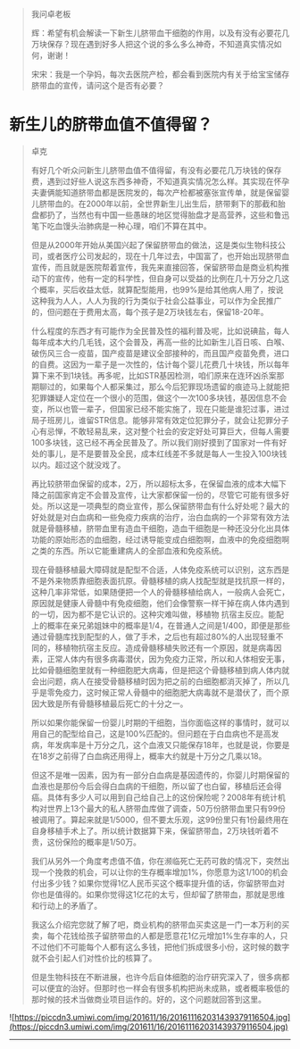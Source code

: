 > 我问卓老板
> 
> 辉：希望有机会解读一下新生儿脐带血干细胞的作用，以及有没有必要花几万块保存？现在遇到好多人把这个说的多么多么神奇，不知道真实情况如何，谢谢！
> 
> 宋宋：我是一个孕妈，每次去医院产检，都会看到医院内有关于给宝宝储存脐带血的宣传，请问这个是否有必要？

# 新生儿的脐带血值不值得留？

> 卓克
> 
> 有好几个听众问新生儿脐带血值不值得留，有没有必要花几万块钱的保存费，遇到过好些人说这东西多神奇，不知道真实情况怎么样。其实现在怀孕夫妻俩能知道脐带血都是医院发的，每次产检都被塞张宣传单，就是保留婴儿脐带血的。在2000年以前，全世界新生儿出生后，脐带剩下的那截和胎盘都扔了，当然也有中国一些愚昧的地区觉得胎盘才是高营养，这些和鲁迅笔下吃血馒头治肺病是一种心理，咱们不算在其中。
> 
> 但是从2000年开始从美国兴起了保留脐带血的做法，这是类似生物科技公司，或者医疗公司发起的，现在十几年过去，中国富了，也开始出现脐带血宣传，而且就是医院帮着宣传，我先来直接回答，保留脐带血是商业机构推动下的宣传，他有一定的科学性，但自身可以受益的比例在几十万分之几这个概率，买后收益太低，就算配型能用，也99%是给其他病人用了，按说这种我为人人，人人为我的行为类似于社会公益事业，可以作为全民推广的，但问题在于费用太高，每个孩子是2万块钱左右，保留18-20年。
> 
> 什么程度的东西才有可能作为全民普及性的福利普及呢，比如说碘盐，每人每年成本大约几毛钱，这个会普及，再高一些的比如新生儿百日咳、白喉、破伤风三合一疫苗，国产疫苗是建议全部接种的，而且国产疫苗免费，进口的自费。这因为一辈子是一次性的，估计每个婴儿花费几十块钱，所以每年算下来不到1块钱。再多呢，比如STR基因检测，咱们原来在连环凶杀案那期聊过的，如果每个人都采集过，那么今后犯罪现场遗留的痕迹马上就能把犯罪嫌疑人定位在一个很小的范围，做这个一次100多块钱，基因信息不会变，所以也管一辈子，但国家已经不能实施了，现在只能是谁犯过事，进过局子班房儿，谁留STR信息。能够非常有效定位犯罪分子，就会让犯罪分子心有忌惮，不敢轻易乱来，这对整个社会的安定好处可算巨大，但每人需要100多块钱，这已经不再全民普及了。所以我们刚好摸到了国家对一件有好处的事儿，是不是要普及全民，成本红线差不多就是每人一生投入100块钱以内。超过这个就没戏了。
> 
> 再比较脐带血保留的成本，2万，所以超标太多，在保留血液的成本大幅下降之前国家肯定不会普及宣传，让大家都保留一份的，尽管它可能有很多好处。所以这是一项典型的商业宣传，那么保留脐带血有什么好处呢？最大的好处就是对白血病和一些免疫力疾病的治疗，治白血病的一个非常有效方法就是骨髓移植，脐带血里有造血干细胞，造血干细胞是一种还没分化出具体功能的原始形态的血细胞，经过诱导能变成白细胞啊，血液中的免疫细胞啊之类的东西。所以它能重建病人的全部血液和免疫系统。
> 
> 现在骨髓移植最大障碍就是配型不合适，人体免疫系统可以识别，这东西是不是外来物质靠细胞表面抗原。骨髓移植的病人找配型就是找抗原一样的，这种几率非常低，如果随便把一个人的骨髓移植给病人，一般病人会死亡，原因就是健康人骨髓中有免疫细胞，他们会像警察一样干掉在病人体内遇到的一切，因为都不是它认识的。这种灾难叫做，移植物 抗宿主反应。能配上的概率在亲兄弟姐妹中的概率是1/4，在普通人之间是1/400，即便是那些通过骨髓库找到配型的人，做了手术，之后也有超过80%的人出现轻重不同的，移植物抗宿主反应。造成骨髓移植失败还有一个原因，就是病毒因素，正常人体内有很多病毒潜伏，因为免疫力正常，所以和人体相安无事，比如骨髓细胞里就有一种细胞肥大病毒，但是把这个骨髓移植到病人体内就会出问题，病人在接受骨髓移植时因为把之前的白细胞都消灭掉了，所以几乎是零免疫力，这时候正常人骨髓中的细胞肥大病毒就不是潜伏了，而个原因大致是所有骨髓移植最后死亡的十分之一。
> 
> 所以如果你能保留一份婴儿时期的干细胞，当你面临这样的事情时，就可以用自己的配型给自己，这是100%匹配的。但问题在于白血病也不是高发病，年发病率是十万分之几，这个血液又只能保存18年，也就是说，你要是在18岁之前得了白血病还用得上，概率大约就是十万分之几乘以18。
> 
> 但这不是唯一因素，因为有一部分白血病是基因遗传的，你婴儿时期保留的血液也是那份今后会得白血病的干细胞，所以留了也白留，移植后还会得癌。具体有多少人可以用到自己给自己上的这份保险呢？2008年有统计机构对世界上13个最大的私人脐带血库做了调查，50万份脐带血里只有99份被调用了。算起来就是1/5000，但不要太乐观，这99份里只有1份最终用在自身移植手术上了。所以统计数据算下来，保留脐带血，2万块钱听着不贵，这份保险的概率是1/50万。
> 
> 我们从另外一个角度考虑值不值，你在濒临死亡无药可救的情况下，突然出现一个挽救的机会，可以让你的生存概率增加1%，你愿意为这1/100的机会付出多少钱？如果你觉得1亿人民币买这个概率提升值的话，你留脐带血对你也是值得的。如果你觉得这1亿花的太亏，但却留了脐带血，那就是思维和行动上的矛盾了。
> 
> 我这么介绍完您就了解了吧，商业机构的脐带血买卖这是一门一本万利的买卖，每个花钱给孩子留脐带血的人都是愿意花1亿元增加1%生存率的人，只不过他们不可能每个人都有这么多钱，把他们拆成很多小份，这时候的数字就不会引起人们对性价比的核算了。
> 
> 但是生物科技在不断进展，也许今后自体细胞的治疗研究深入了，很多病都可以便宜的治好。但那时也一样会有很多机构把尚未成熟，或者概率极低的那时候的技术当做商业项目运作的。好的，这个问题就回答到这里。

![https://piccdn3.umiwi.com/img/201611/16/201611162031439379116504.jpg](https://piccdn3.umiwi.com/img/201611/16/201611162031439379116504.jpg)

---

